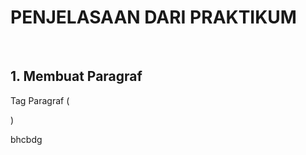 <h1>PENJELASAAN DARI PRAKTIKUM</h1><br>
<h2>1. Membuat Paragraf</h2>
<p>Tag Paragraf (<p>)</p>
<p>bhcbdg</p>

